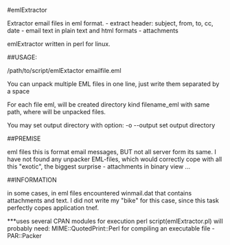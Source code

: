 #emlExtractor

Extractor email files in eml format.
	- extract header: subject, from, to, cc, date
	- email text in plain text and html formats
	- attachments

emlExtractor written in perl for linux.
	
##USAGE:

/path/to/script/emlExtactor emailfile.eml

You can unpack multiple EML files in one line, just write them separated by a space

For each file eml, will be created directory kind filename_eml with same path, where will be unpacked files.

You may set output directory with option:
  -o  --output 		set output directory


##PREMISE

eml files this is format email messages, BUT not all server form its same.
I have not found any unpacker EML-files, which would correctly cope with all this "exotic", the biggest surprise - attachments in binary view ... 

##INFORMATION

in some cases, in eml files encountered winmail.dat that contains attachments and text. I did not write my "bike" for this case, since this task perfectly copes application tnef.


***uses several CPAN modules for execution perl script(emlExtractor.pl) will probably need: MIME::QuotedPrint::Perl
for compiling an executable file - PAR::Packer
